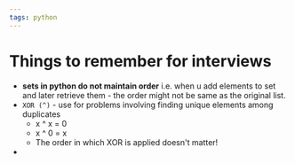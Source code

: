 ```yaml
---
tags: python
---
```

# Things to remember for interviews

- **sets in python do not maintain order** i.e. when u add elements to set and later retrieve them - the order might not be same as the original list.
- `XOR (^)` - use for problems involving finding unique elements among duplicates
	- x ^ x = 0
	- x ^ 0 = x
	- The order in which XOR is applied doesn't matter!
- 